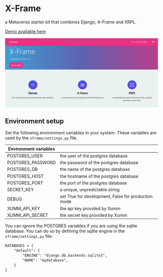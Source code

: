 # X-Frame
a Metaverse starter kit that combines Django, A-Frame and XRPL.

[Demo available here](https://xframe.trilab.dev)

![Alt text](xframe_screen.png "X-Frame")

## Environment setup
Set the following environment variables in your system. 
These variables are used by the `xframe/settings.py` file.

| Environment variables  |                                                     |
|------------------------|-----------------------------------------------------|
| POSTGRES_USER          | the user of the postgres database                   |
| POSTGRES_PASSWORD      | the password of the postgres database               |
| POSTGRES_DB            | the name of the postgres database                   |
| POSTGRES_HOST          | the hostname of the postgres database               |
| POSTGRES_PORT          | the port of the postgres database                   |
| SECRET_KEY             | a unique, unpredictable string                      |
| DEBUG                  | set True for development, False for production mode |
| XUMM_API_KEY           | the api key provided by Xumm                        |
| XUMM_API_SECRET        | the secret key provided by Xumm                     |

You can ignore the POSTGRES variables if you are using the sqlite database. 
You can do so by defining the sqlite engine in the `xframe/settings.py` file:
```
DATABASES = {
    "default": {
        "ENGINE": "django.db.backends.sqlite3",
        "NAME": "mydatabase",
    }
}
```